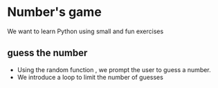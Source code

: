 # Number's game
We want to learn Python using small and fun exercises

## guess the number
- Using the random function , we prompt the user to guess a number.
- We introduce a loop to limit the number of guesses